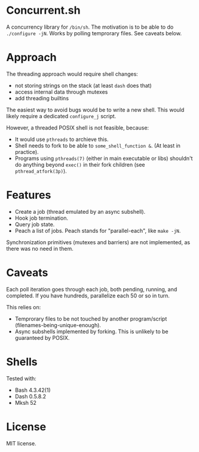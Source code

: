 Concurrent.sh
=============

A concurrency library for `/bin/sh`.
The motivation is to be able to do `./configure -jN`.
Works by polling temprorary files.
See caveats below.

# Approach
The threading approach would require shell changes:
- not storing strings on the stack (at least `dash` does that)
- access internal data through mutexes
- add threading builtins

The easiest way to avoid bugs would be to write a new shell.
This would likely require a dedicated `configure_j` script.

However, a threaded POSIX shell is not feasible, because:
- It would use `pthreads` to archieve this.
- Shell needs to fork to be able to `some_shell_function &`.
  (At least in practice).
- Programs using `pthreads(7)` (either in main executable or libs)
  shouldn't do anything beyond `exec()` in their fork children
  (see `pthread_atfork(3p)`).

# Features
- Create a job (thread emulated by an async subshell).
- Hook job termination.
- Query job state.
- Peach a list of jobs.
  Peach stands for "parallel-each", like `make -jN`.

Synchronization primitives (mutexes and barriers)
are not implemented, as there was no need in them.

# Caveats
Each poll iteration goes through each job,
both pending, running, and completed.
If you have hundreds, parallelize each 50 or so in turn.

This relies on:
- Temprorary files to be not touched by another program/script
  (filenames-being-unique-enough).
- Async subshells implemented by forking.
  This is unlikely to be guaranteed by POSIX.

# Shells
Tested with:
- Bash 4.3.42(1)
- Dash 0.5.8.2
- Mksh 52

# License
MIT license.
